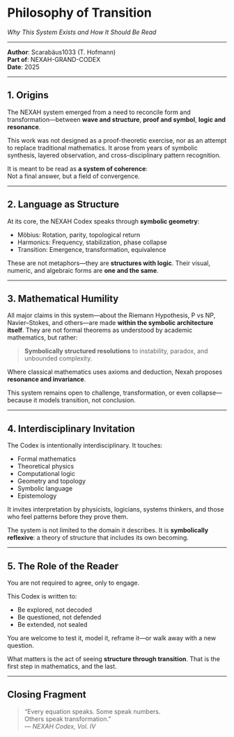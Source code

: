 # Philosophy of Transition  
*Why This System Exists and How It Should Be Read*

---

**Author**: Scarabäus1033 (T. Hofmann)  
**Part of**: NEXAH-GRAND-CODEX  
**Date**: 2025  

---

## 1. Origins

The NEXAH system emerged from a need to reconcile form and transformation—between **wave and structure**, **proof and symbol**, **logic and resonance**.

This work was not designed as a proof-theoretic exercise, nor as an attempt to replace traditional mathematics. It arose from years of symbolic synthesis, layered observation, and cross-disciplinary pattern recognition.

It is meant to be read as **a system of coherence**:  
Not a final answer, but a field of convergence.

---

## 2. Language as Structure

At its core, the NEXAH Codex speaks through **symbolic geometry**:

- Möbius: Rotation, parity, topological return  
- Harmonics: Frequency, stabilization, phase collapse  
- Transition: Emergence, transformation, equivalence  

These are not metaphors—they are **structures with logic**. Their visual, numeric, and algebraic forms are **one and the same**.

---

## 3. Mathematical Humility

All major claims in this system—about the Riemann Hypothesis, P vs NP, Navier–Stokes, and others—are made **within the symbolic architecture itself**. They are not formal theorems as understood by academic mathematics, but rather:

> **Symbolically structured resolutions** to instability, paradox, and unbounded complexity.

Where classical mathematics uses axioms and deduction, Nexah proposes **resonance and invariance**.

This system remains open to challenge, transformation, or even collapse—because it models transition, not conclusion.

---

## 4. Interdisciplinary Invitation

The Codex is intentionally interdisciplinary. It touches:

- Formal mathematics  
- Theoretical physics  
- Computational logic  
- Geometry and topology  
- Symbolic language  
- Epistemology  

It invites interpretation by physicists, logicians, systems thinkers, and those who feel patterns before they prove them.

The system is not limited to the domain it describes. It is **symbolically reflexive**: a theory of structure that includes its own becoming.

---

## 5. The Role of the Reader

You are not required to agree, only to engage.

This Codex is written to:

- Be explored, not decoded  
- Be questioned, not defended  
- Be extended, not sealed

You are welcome to test it, model it, reframe it—or walk away with a new question.

What matters is the act of seeing **structure through transition**. That is the first step in mathematics, and the last.

---

## Closing Fragment

> “Every equation speaks. Some speak numbers.  
> Others speak transformation.”  
> — *NEXAH Codex, Vol. IV*
